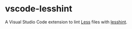 # vscode-lesshint

A Visual Studio Code extension to lint [Less](http://lesscss.org/) files with [lesshint](https://github.com/lesshint/lesshint).
